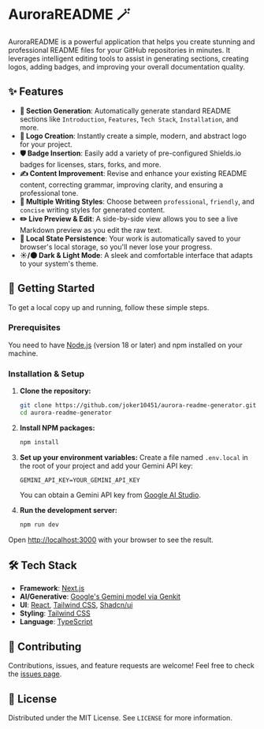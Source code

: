 # AuroraREADME 🪄

AuroraREADME is a powerful application that helps you create stunning and professional README files for your GitHub repositories in minutes. It leverages intelligent editing tools to assist in generating sections, creating logos, adding badges, and improving your overall documentation quality.

## ✨ Features

- **📝 Section Generation**: Automatically generate standard README sections like `Introduction`, `Features`, `Tech Stack`, `Installation`, and more.
- **🎨 Logo Creation**: Instantly create a simple, modern, and abstract logo for your project.
- **🛡️ Badge Insertion**: Easily add a variety of pre-configured Shields.io badges for licenses, stars, forks, and more.
- **✍️ Content Improvement**: Revise and enhance your existing README content, correcting grammar, improving clarity, and ensuring a professional tone.
- **🎨 Multiple Writing Styles**: Choose between `professional`, `friendly`, and `concise` writing styles for generated content.
- **✏️ Live Preview & Edit**: A side-by-side view allows you to see a live Markdown preview as you edit the raw text.
- **💾 Local State Persistence**: Your work is automatically saved to your browser's local storage, so you'll never lose your progress.
- **☀️/🌑 Dark & Light Mode**: A sleek and comfortable interface that adapts to your system's theme.

## 🚀 Getting Started

To get a local copy up and running, follow these simple steps.

### Prerequisites

You need to have [Node.js](https://nodejs.org/) (version 18 or later) and npm installed on your machine.

### Installation & Setup

1. **Clone the repository:**
   ```sh
   git clone https://github.com/joker10451/aurora-readme-generator.git
   cd aurora-readme-generator

   ```

2. **Install NPM packages:**
   ```sh
   npm install
   ```

3. **Set up your environment variables:**
   Create a file named `.env.local` in the root of your project and add your Gemini API key:
   ```env
   GEMINI_API_KEY=YOUR_GEMINI_API_KEY
   ```
   You can obtain a Gemini API key from [Google AI Studio](https://aistudio.google.com/app/apikey).

4. **Run the development server:**
   ```sh
   npm run dev
   ```

Open [http://localhost:3000](http://localhost:3000) with your browser to see the result.

## 🛠️ Tech Stack

- **Framework**: [Next.js](https://nextjs.org/)
- **AI/Generative**: [Google's Gemini model via Genkit](https://firebase.google.com/docs/genkit)
- **UI**: [React](https://react.dev/), [Tailwind CSS](https://tailwindcss.com/), [Shadcn/ui](https://ui.shadcn.com/)
- **Styling**: [Tailwind CSS](https://tailwindcss.com/)
- **Language**: [TypeScript](https://www.typescriptlang.org/)

## 🤝 Contributing

Contributions, issues, and feature requests are welcome! Feel free to check the [issues page](https://github.com/YOUR_USERNAME/YOUR_REPOSITORY/issues).

## 📄 License

Distributed under the MIT License. See `LICENSE` for more information.
